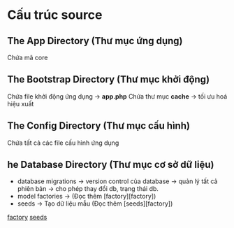 # Cấu trúc source

## The App Directory (Thư mục ứng dụng)

Chứa mã core 

## The Bootstrap Directory (Thư mục khởi động)

Chứa file khởi động ứng dụng -> **app.php**
Chứa thư mục **cache** -> tối ưu hoá hiệu xuất

## The Config Directory (Thư mục cấu hình)

Chứa tất cả các file cấu hình ứng dụng

## he Database Directory (Thư mục cơ sở dữ liệu)

* database migrations -> version control của database -> quản lý tất cả phiên bản -> cho phép thay đổi db, trạng thái db.
* model factories -> (Đọc thêm [factory][factory])
* seeds -> Tạo dữ liệu mẫu (Đọc thêm [seeds][factory])


[factory](https://viblo.asia/p/seeder-va-model-factory-trong-laravel-ban-da-thu-chua-ByEZkvoAKQ0)
[seeds](https://viblo.asia/p/seeder-va-model-factory-trong-laravel-ban-da-thu-chua-ByEZkvoAKQ0)
